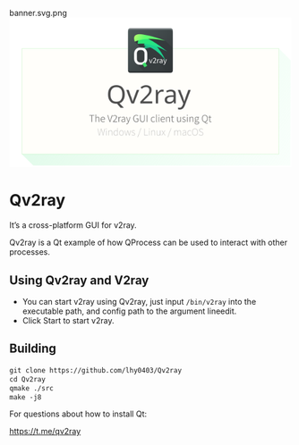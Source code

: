 banner.svg.png![img](src/image/banner.svg.png)

# Qv2ray

It’s a cross-platform GUI for v2ray.

Qv2ray is a Qt example of how QProcess can be used to interact with other processes.



## Using Qv2ray and V2ray

- You can start v2ray using Qv2ray, just input `/bin/v2ray` into the executable path, and config path to the argument lineedit.
- Click Start to start v2ray.

## Building

```
git clone https://github.com/lhy0403/Qv2ray
cd Qv2ray
qmake ./src
make -j8
```

For questions about how to install Qt:

https://t.me/qv2ray
